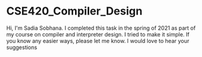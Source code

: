 # CSE420_Compiler_Design
Hi, I'm Sadia Sobhana. I completed this task in the spring of 2021 as part of my course on compiler and interpreter design. I tried to make it simple. If you know any easier ways, please let me know. I would love to hear your suggestions
